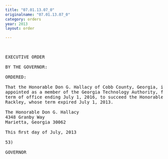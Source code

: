 ```yaml
---
title: "07.01.13.07_0"
originalname: "07.01.13.07_0"
category: orders
year: 2013
layout: order

---
```

<pre>
 

EXECUTIVE ORDER

BY THE GOVERNOR:

ORDERED:

That the Honorable Don G. Hallacy of Cobb County, Georgia, is
appointed as a member of the Georgia Technology Authority, for a
term of office ending July 1, 2016, to succeed the Honorable Brady
Rackley, whose term expired July 1, 2013.

The Honorable Don G. Hallacy
4348 Granby Way
Marietta, Georgia 30062

This ﬁrst day of July, 2013

53)

GOVERNOR

</pre>
